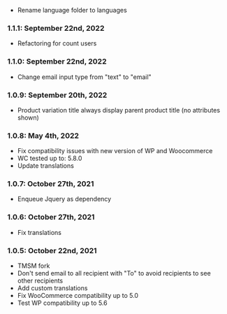 * Rename language folder to languages

### 1.1.1: September 22nd, 2022
* Refactoring for count users

### 1.1.0: September 22nd, 2022
* Change email input type from "text" to "email"

### 1.0.9: September 20th, 2022
* Product variation title always display parent product title (no attributes shown)

### 1.0.8: May 4th, 2022
* Fix compatibility issues with new version of WP and Woocommerce
* WC tested up to: 5.8.0
* Update translations

### 1.0.7: October 27th, 2021
* Enqueue Jquery as dependency

### 1.0.6: October 27th, 2021
* Fix translations

### 1.0.5: October 22nd, 2021
* TMSM fork
* Don't send email to all recipient with "To" to avoid recipients to see other recipients
* Add custom translations
* Fix WooCommerce compatibility up to 5.0
* Test WP compatibility up to 5.6